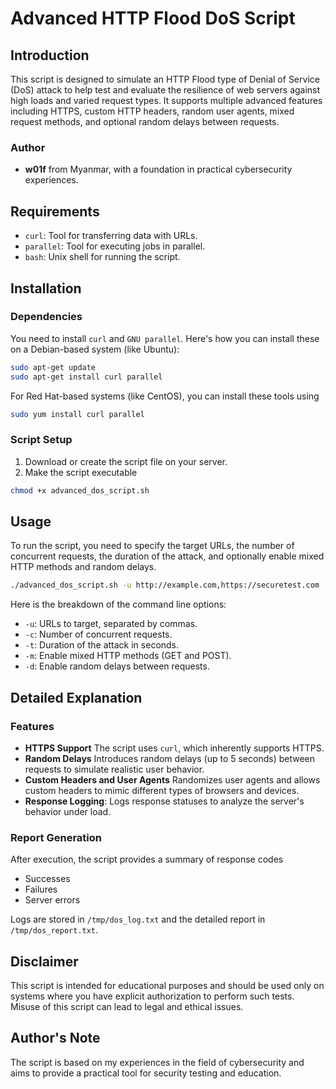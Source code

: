 # Advanced HTTP Flood DoS Script

## Introduction
This script is designed to simulate an HTTP Flood type of Denial of Service (DoS) attack to help test and evaluate the resilience of web servers against high loads and varied request types. It supports multiple advanced features including HTTPS, custom HTTP headers, random user agents, mixed request methods, and optional random delays between requests.

### Author
- **w01f** from Myanmar, with a foundation in practical cybersecurity experiences.

## Requirements
- `curl`: Tool for transferring data with URLs.
- `parallel`: Tool for executing jobs in parallel.
- `bash`: Unix shell for running the script.

## Installation
### Dependencies
You need to install `curl` and `GNU parallel`. Here's how you can install these on a Debian-based system (like Ubuntu):

```bash
sudo apt-get update
sudo apt-get install curl parallel
```

For Red Hat-based systems (like CentOS), you can install these tools using

```bash
sudo yum install curl parallel
```

### Script Setup
1. Download or create the script file on your server.
2. Make the script executable

```bash
chmod +x advanced_dos_script.sh
```

## Usage
To run the script, you need to specify the target URLs, the number of concurrent requests, the duration of the attack, and optionally enable mixed HTTP methods and random delays.

```bash
./advanced_dos_script.sh -u http://example.com,https://securetest.com -c 10 -t 60 -m -d
```

Here is the breakdown of the command line options:
- `-u`: URLs to target, separated by commas.
- `-c`: Number of concurrent requests.
- `-t`: Duration of the attack in seconds.
- `-m`: Enable mixed HTTP methods (GET and POST).
- `-d`: Enable random delays between requests.

## Detailed Explanation
### Features
- **HTTPS Support** The script uses `curl`, which inherently supports HTTPS.
- **Random Delays** Introduces random delays (up to 5 seconds) between requests to simulate realistic user behavior.
- **Custom Headers and User Agents** Randomizes user agents and allows custom headers to mimic different types of browsers and devices.
- **Response Logging**: Logs response statuses to analyze the server's behavior under load.

### Report Generation
After execution, the script provides a summary of response codes
- Successes
- Failures
- Server errors

Logs are stored in `/tmp/dos_log.txt` and the detailed report in `/tmp/dos_report.txt`.

## Disclaimer
This script is intended for educational purposes and should be used only on systems where you have explicit authorization to perform such tests. Misuse of this script can lead to legal and ethical issues.

## Author's Note
The script is based on my experiences in the field of cybersecurity and aims to provide a practical tool for security testing and education.
